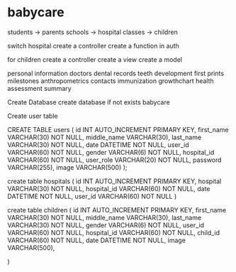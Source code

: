 # babycare



students -> parents
schools -> hospital
classes -> children

switch hospital
create a controller
create a function in auth 

for children
create a controller
create a view
create a model

personal information
doctors
dental records
teeth development
first prints
milestones
anthropometrics
contacts
immunization
growthchart
health assessment
summary



Create Database
create database if not exists babycare

Create user table

CREATE TABLE users (
    id INT AUTO_INCREMENT PRIMARY KEY,
    first_name VARCHAR(30) NOT NULL,
    middle_name VARCHAR(30),
    last_name VARCHAR(30) NOT NULL,
    date DATETIME NOT NULL,
    user_id VARCHAR(60) NOT NULL,
    gender VARCHAR(6) NOT NULL,
    hospital_id VARCHAR(60) NOT NULL,
    user_role VARCHAR(20) NOT NULL,
    password VARCHAR(255),
	image VARCHAR(500)
);

create table hospitals (
 	id INT AUTO_INCREMENT PRIMARY KEY,
 	hospital VARCHAR(30) NOT NULL,
	hospital_id VARCHAR(60) NOT NULL,
	date DATETIME NOT NULL,
	user_id VARCHAR(60) NOT NULL
)

create table children (
 	id INT AUTO_INCREMENT PRIMARY KEY,
 	first_name VARCHAR(30) NOT NULL,
    middle_name VARCHAR(30),
    last_name VARCHAR(30) NOT NULL,
	gender VARCHAR(6) NOT NULL,
	user_id VARCHAR(60) NOT NULL,
	hospital_id VARCHAR(60) NOT NULL,
	child_id VARCHAR(60) NOT NULL,
	date DATETIME NOT NULL,
	image VARCHAR(500),
	
)